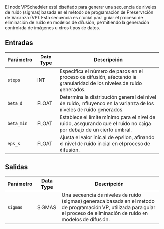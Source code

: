 
El nodo VPScheduler está diseñado para generar una secuencia de niveles de ruido (sigmas) basada en el método de programación de Preservación de Varianza (VP). Esta secuencia es crucial para guiar el proceso de eliminación de ruido en modelos de difusión, permitiendo la generación controlada de imágenes u otros tipos de datos.

## Entradas

| Parámetro   | Data Type | Descripción                                                                                                                                      |
|-------------|-------------|--------------------------------------------------------------------------------------------------------------------------------------------------|
| `steps`     | INT         | Especifica el número de pasos en el proceso de difusión, afectando la granularidad de los niveles de ruido generados.                              |
| `beta_d`    | FLOAT       | Determina la distribución general del nivel de ruido, influyendo en la varianza de los niveles de ruido generados.                                 |
| `beta_min`  | FLOAT       | Establece el límite mínimo para el nivel de ruido, asegurando que el ruido no caiga por debajo de un cierto umbral.                              |
| `eps_s`     | FLOAT       | Ajusta el valor inicial de epsilon, afinando el nivel de ruido inicial en el proceso de difusión.                                    |

## Salidas

| Parámetro   | Data Type | Descripción                                                                                   |
|-------------|-------------|-----------------------------------------------------------------------------------------------|
| `sigmas`    | SIGMAS      | Una secuencia de niveles de ruido (sigmas) generada basada en el método de programación VP, utilizada para guiar el proceso de eliminación de ruido en modelos de difusión. |
